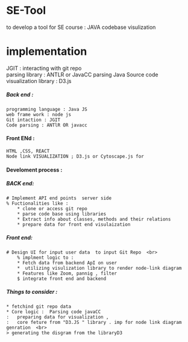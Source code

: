 # SE-Tool
to develop a tool for SE course : JAVA codebase visulization

# implementation
JGIT : interacting with git repo <br>
parsing library : ANTLR or JavaCC parsing Java Source code <br>
visualization library : D3.js <br>

##### Back end :
	programming language : Java JS
	web frame work : node js 	
	Git intaction : JGIT  
	Code parsing : ANTlR OR javacc 

#### Front ENd :
	HTML ,CSS, REACT
	Node link VISUALIZATION ; D3.js or Cytoscape.js for 


#### Develoment process :
##### BACK end:
	# Implement API end points  server side
	% Fuctionalities like :		
		* clone or access git repo     
		* parse code base using libraries  
 		* Extract info about classes, methods and their relations 
		* prepare data for front end visulaization 

##### Front end:  <br>
	# Design UI for input user data  to input Git Repo  <br>
		% implment logic to :	
		* Fetch data from backend ApI on user 		
		*  utilizing visulization library to render node-link diagram 
		* Features like Zoom, pannig , filter  
		$ integrate front end and backend 	

##### Things to consider :   <br>
	* fetchind git repo data 
	* Core logic :  Parsing code javaCC 
	:	preparing data for visualization ,
	: 	core feture from "D3.JS " library . imp for node link diagram genration  <br>
 	> generating the disgram from the libraryD3 
